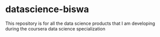 # datascience-biswa
This repository is for all the data science products that I am developing during the coursera data science specialization 
